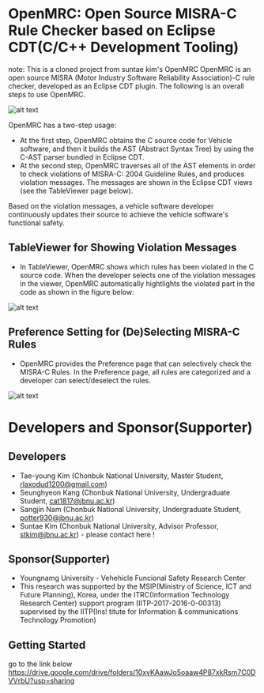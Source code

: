 # OpenMRC: Open Source MISRA-C Rule Checker based on Eclipse CDT(C/C++ Development Tooling)
note: This is a cloned project from suntae kim's OpenMRC
OpenMRC is an open source MISRA (Motor Industry Software Reliability Association)-C rule checker, developed as an Eclipse CDT plugin. 
The following is an overall steps to use OpenMRC. 

![alt text](https://github.com/stkim123/kr.ac.jbnu.ssel.misrac/blob/master/ScreenShot1.PNG)

OpenMRC has a two-step usage:
- At the first step, OpenMRC obtains the C source code for Vehicle software, and then it builds the AST (Abstract Syntax Tree) by using the C-AST parser bundled in Eclipse CDT.
- At the second step, OpenMRC traverses all of the AST elements in order to check violations of MISRA-C: 2004 Guideline Rules, and produces violation messages. The messages are shown in the Eclipse CDT views (see the TableViewer page below).

Based on the violation messages, a vehicle software developer continuously updates their source to achieve the vehicle software's functional safety. 

## TableViewer for Showing Violation Messages
- In TableViewer, OpenMRC shows which rules has been violated in the C source code. When the developer selects one of the violation messages in the viewer, OpenMRC automatically hightlights the violated part in the code as shown in the figure below: 

![alt text](https://github.com/stkim123/kr.ac.jbnu.ssel.misrac/blob/master/ScreenShot3.PNG)

## Preference Setting for (De)Selecting MISRA-C Rules
- OpenMRC provides the Preference page that can selectively check the MISRA-C Rules. In the Preference page, all rules are categorized and a developer can select/deselect the rules. 

![alt text](https://github.com/stkim123/kr.ac.jbnu.ssel.misrac/blob/master/ScreenShot2%20.PNG)

# Developers and Sponsor(Supporter)
## Developers
 - Tae-young Kim   (Chonbuk National University, Master Student, rlaxodud1200@gmail.com)
 - Seunghyeon Kang (Chonbuk National University, Undergraduate Student, cat1817@jbnu.ac.kr)
 - Sangjin Nam     (Chonbuk National University, Undergraduate Student, potter930@jbnu.ac.kr)
 - Suntae Kim      (Chonbuk National University, Advisor Professor, stkim@jbnu.ac.kr) - please contact here !
 
## Sponsor(Supporter)
- Youngnamg University - Vehehicle Funcional Safety Research Center
- This research was supported by the MSIP(Ministry of Science, ICT and Future Planning), Korea, under the ITRC(Information Technology Research Center) support program (IITP-2017-2016-0-00313) supervised by the IITP(Ins! titute for Information & communications Technology Promotion)

## Getting Started
go to the link below
https://drive.google.com/drive/folders/10xvKAawJo5oaaw4P87xkRsm7C0DVVrbU?usp=sharing
